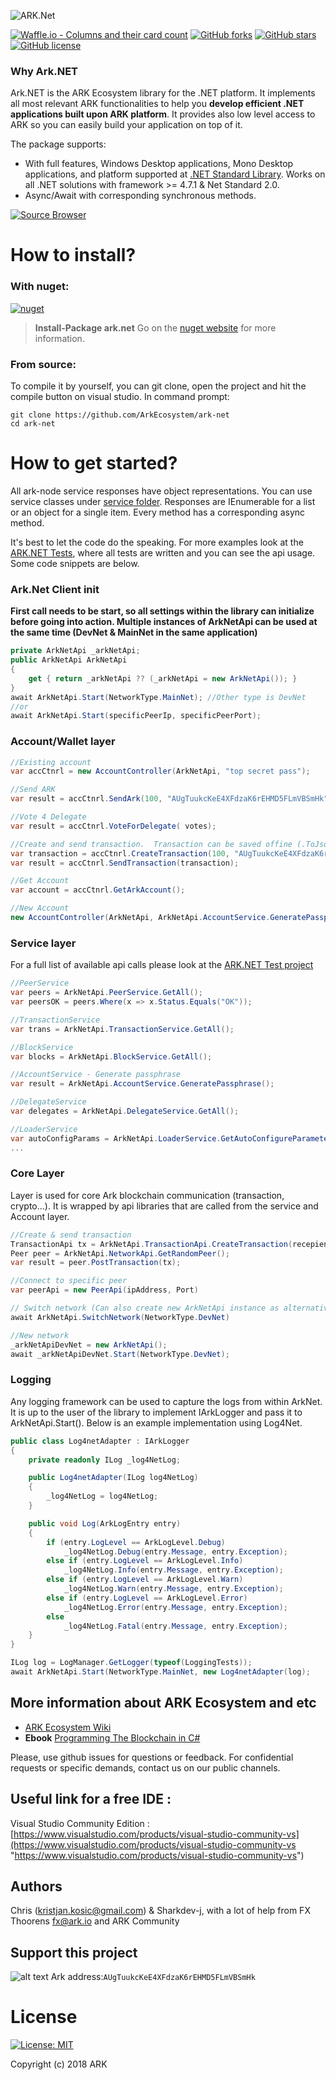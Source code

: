 ![ARK.Net](https://user-images.githubusercontent.com/25795454/39834208-83a7b9ca-53cc-11e8-980e-fd7aa281c540.png)

[![Waffle.io - Columns and their card count](https://badge.waffle.io/ArkEcosystem/ark-net.png?columns=all)](https://waffle.io/ArkEcosystem/ark-net?utm_source=badge)
[![GitHub forks](https://img.shields.io/github/forks/kristjank/ark-net.svg)](https://github.com/kristjank/ark-net/network)&nbsp;[![GitHub stars](https://img.shields.io/github/stars/kristjank/ark-net.svg)](https://github.com/kristjank/ark-net/stargazers)&nbsp;[![GitHub license](https://img.shields.io/badge/license-MIT-blue.svg)](https://raw.githubusercontent.com/kristjank/ark-net/master/LICENSE)

### Why Ark.NET
Ark.NET is the ARK Ecosystem library for the .NET platform. It implements all most relevant ARK functionalities to help you  **develop efficient .NET applications built upon ARK platform**. It provides also low level access to ARK so you can easily build your application on top of it. 

The package supports:
* With full features, Windows Desktop applications, Mono Desktop applications, and platform supported at [.NET Standard Library](https://docs.microsoft.com/en-us/dotnet/articles/standard/library). Works on all .NET solutions with framework >= 4.7.1 & Net Standard 2.0.
* Async/Await with corresponding synchronous methods.

[![Source Browser](https://img.shields.io/badge/Browse-Source-green.svg)](http://sourcebrowser.io/Browse/kristjank)

# How to install?

### With nuget:
[![nuget](https://img.shields.io/badge/nuget-prerelease-yellow.svg)](https://www.nuget.org/packages/ark.net/)
>**Install-Package ark.net** 
Go on the [nuget website](https://www.nuget.org/packages/ark.net/) for more information.

### From source:
To compile it by yourself, you can git clone, open the project and hit the compile button on visual studio.
In command prompt:
```
git clone https://github.com/ArkEcosystem/ark-net
cd ark-net
```
# How to get started? 

All ark-node service responses have object representations. You can use service classes under [service folder](https://github.com/ArkEcosystem/ark-net/tree/master/ark-net/Service). Responses are IEnumerable for a list or an object for a single item.  Every method has a corresponding async method.

It's best to let the code do the speaking. For more examples look at the [ARK.NET Tests](https://github.com/ArkEcosystem/ark-net/tree/master/ark-netTests), where all tests are written and you can see the api usage. Some code snippets are below.


### Ark.Net Client init
**First call needs to be start, so all settings within the library can initialize before going into action.   Multiple instances of ArkNetApi can be used at the same time (DevNet & MainNet in the same application)**

```c#
private ArkNetApi _arkNetApi;
public ArkNetApi ArkNetApi
{
    get { return _arkNetApi ?? (_arkNetApi = new ArkNetApi()); }
}
await ArkNetApi.Start(NetworkType.MainNet); //Other type is DevNet
//or
await ArkNetApi.Start(specificPeerIp, specificPeerPort);
```

### Account/Wallet layer
```c#
//Existing account
var accCtnrl = new AccountController(ArkNetApi, "top secret pass");

//Send ARK
var result = accCtnrl.SendArk(100, "AUgTuukcKeE4XFdzaK6rEHMD5FLmVBSmHk", "Akr.Net test trans from Account");

//Vote 4 Delegate                
var result = accCtnrl.VoteForDelegate( votes);

//Create and send transaction.  Transaction can be saved offine (.ToJson()) and sent later.              
var transaction = accCtnrl.CreateTransaction(100, "AUgTuukcKeE4XFdzaK6rEHMD5FLmVBSmHk", "Akr.Net test trans from Account");
var result = accCtnrl.SendTransaction(transaction);

//Get Account
var account = accCtnrl.GetArkAccount();

//New Account
new AccountController(ArkNetApi, ArkNetApi.AccountService.GeneratePassphrase());
```

### Service layer 
For a full list of available api calls please look at the  [ARK.NET Test project](https://github.com/ArkEcosystem/ark-net/blob/master/ark-netTests/)
```c#
//PeerService
var peers = ArkNetApi.PeerService.GetAll();
var peersOK = peers.Where(x => x.Status.Equals("OK"));

//TransactionService
var trans = ArkNetApi.TransactionService.GetAll();

//BlockService
var blocks = ArkNetApi.BlockService.GetAll();

//AccountService - Generate passphrase
var result = ArkNetApi.AccountService.GeneratePassphrase();

//DelegateService
var delegates = ArkNetApi.DelegateService.GetAll();

//LoaderService
var autoConfigParams = ArkNetApi.LoaderService.GetAutoConfigureParameters();
...
```
### Core Layer 
Layer is used for core Ark blockchain communication (transaction, crypto...). It is wrapped by api libraries that are called from the service and Account layer.
```c#
//Create & send transaction
TransactionApi tx = ArkNetApi.TransactionApi.CreateTransaction(recepient, amount, description, passphrase);
Peer peer = ArkNetApi.NetworkApi.GetRandomPeer();
var result = peer.PostTransaction(tx);

//Connect to specific peer
var peerApi = new PeerApi(ipAddress, Port)

// Switch network (Can also create new ArkNetApi instance as alternative solution)
await ArkNetApi.SwitchNetwork(NetworkType.DevNet)

//New network
_arkNetApiDevNet = new ArkNetApi();
await _arkNetApiDevNet.Start(NetworkType.DevNet);      
```
### Logging 
Any logging framework can be used to capture the logs from within ArkNet.  It is up to the user of the library to implement IArkLogger and pass it to ArkNetApi.Start().  Below is an example implementation using Log4Net.
```c#
public class Log4netAdapter : IArkLogger
{
    private readonly ILog _log4NetLog;

    public Log4netAdapter(ILog log4NetLog)
    {
        _log4NetLog = log4NetLog;
    }

    public void Log(ArkLogEntry entry)
    {
        if (entry.LogLevel == ArkLogLevel.Debug)
            _log4NetLog.Debug(entry.Message, entry.Exception);
        else if (entry.LogLevel == ArkLogLevel.Info)
            _log4NetLog.Info(entry.Message, entry.Exception);
        else if (entry.LogLevel == ArkLogLevel.Warn)
            _log4NetLog.Warn(entry.Message, entry.Exception);
        else if (entry.LogLevel == ArkLogLevel.Error)
            _log4NetLog.Error(entry.Message, entry.Exception);
        else
            _log4NetLog.Fatal(entry.Message, entry.Exception);
    }
}

ILog log = LogManager.GetLogger(typeof(LoggingTests));
await ArkNetApi.Start(NetworkType.MainNet, new Log4netAdapter(log);
```

## More information about ARK Ecosystem and etc
* [ARK Ecosystem Wiki](https://github.com/ArkEcosystem/wiki)
* **Ebook** [Programming The Blockchain in C#](https://www.gitbook.com/book/programmingblockchain/programmingblockchain/details)

Please, use github issues for questions or feedback. For confidential requests or specific demands, contact us on our public channels.


## Useful link for a free IDE :
Visual Studio Community Edition : [https://www.visualstudio.com/products/visual-studio-community-vs](https://www.visualstudio.com/products/visual-studio-community-vs "https://www.visualstudio.com/products/visual-studio-community-vs")

## Authors
Chris (kristjan.kosic@gmail.com) & Sharkdev-j, with a lot of help from FX Thoorens fx@ark.io and ARK Community

## Support this project
![alt text](https://github.com/Moustikitos/arky/raw/master/ark-logo.png)
Ark address:``AUgTuukcKeE4XFdzaK6rEHMD5FLmVBSmHk``


# License
[![License: MIT](https://img.shields.io/badge/License-MIT-yellow.svg)](https://opensource.org/licenses/MIT)

Copyright (c) 2018 ARK




